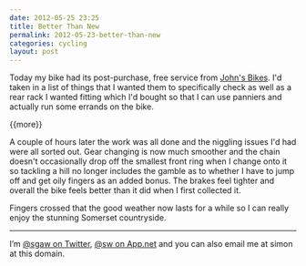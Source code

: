 ```yaml
---
date: 2012-05-25 23:25
title: Better Than New
permalink: 2012-05-23-better-than-new
categories: cycling
layout: post
---
```


Today my bike had its post-purchase, free service from [John's Bikes](http://www.johnsbikes.co.uk). I'd taken in a list of things that I wanted them to specifically check as well as a rear rack I wanted fitting which I'd bought so that I can use panniers and actually run some errands on the bike.

{{more}}

A couple of hours later the work was all done and the niggling issues I'd had were all sorted out. Gear changing is now much smoother and the chain doesn't occasionally drop off the smallest front ring when I change onto it so tackling a hill no longer includes the gamble as to whether I have to jump off and get oily fingers as an added bonus. The brakes feel tighter and overall the bike feels better than it did when I first collected it.

Fingers crossed that the good weather now lasts for a while so I can really enjoy the stunning Somerset countryside.

---

I’m [@sgaw on Twitter](http://twitter.com/sgaw), [@sw on App.net](https://alpha.app.net/sw) and you can also email me at simon at this domain.